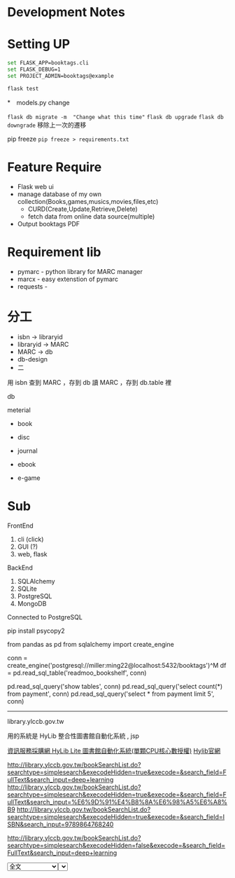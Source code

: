 # Development Notes

# Setting UP

```bash
set FLASK_APP=booktags.cli
set FLASK_DEBUG=1
set PROJECT_ADMIN=booktags@example
```

`flask test`

*　models.py change

`flask db migrate -m  "Change what this time"`
`flask db upgrade`
`flask db downgrade` 移除上一次的遷移


pip freeze `pip freeze > requirements.txt
`


# Feature Require

* Flask web ui
* manage database of my own collection(Books,games,musics,movies,files,etc)
    * CURD(Create,Update,Retrieve,Delete)
    * fetch data from online data source(multiple)
* Output booktags PDF    


# Requirement lib
* pymarc - python library for  MARC manager
* marcx - easy extenstion of pymarc
* requests -


# 分工


* isbn ->  libraryid
* libraryid -> MARC
* MARC -> db
* db-design
* 二

用 isbn 查到  MARC ，存到 db
讀 MARC ，存到 db.table 裡

db 

meterial
* book
* disc
* journal 

* ebook
* e-game



# Sub

FrontEnd
1. cli (click)
2. GUI (?)
3. web, flask

BackEnd
1. SQLAlchemy
1. SQLite
2. PostgreSQL
2. MongoDB



Connected to PostgreSQL
[](https://medium.com/jbennetcodes/how-to-use-pandas-to-access-databases-e4e74e6a329e)


pip install psycopy2

from pandas as pd
from sqlalchemy import create_engine

conn = create_engine('postgresql://miller:ming22@localhost:5432/booktags')^M
df = pd.read_sql_table('readmoo_bookshelf', conn)

pd.read_sql_query('show tables', conn)
pd.read_sql_query('select count(*) from payment', conn)
pd.read_sql_query('select * from payment limit 5', conn)














----
library.ylccb.gov.tw

用的系統是  HyLib 整合性圖書館自動化系統 , jsp

[資訊服務採購網 HyLib Lite 圖書館自動化系統(單顆CPU核心數授權)](https://www.cloudmarketplace.org.tw/order/Match/Software/1050204/8/15081)
[Hylib官網](https://solution.hyweb.com.tw/hylib/)


http://library.ylccb.gov.tw/bookSearchList.do?searchtype=simplesearch&execodeHidden=true&execode=&search_field=FullText&search_input=deep+learning
http://library.ylccb.gov.tw/bookSearchList.do?searchtype=simplesearch&execodeHidden=true&execode=&search_field=FullText&search_input=%E6%9D%91%E4%B8%8A%E6%98%A5%E6%A8%B9
http://library.ylccb.gov.tw/bookSearchList.do?searchtype=simplesearch&execodeHidden=true&execode=&search_field=ISBN&search_input=9789864768240


http://library.ylccb.gov.tw/bookSearchList.do?searchtype=simplesearch&execodeHidden=false&execode=&search_field=FullText&search_input=deep+learning

<select id="search_field" name="search_field">
<option value="FullText">全文</option>
<option value="TI">題名 </option>
<option value="PN">個人作者</option>
<option value="PU">出版者 </option>
<option value='CN'>團體作者</option>
<option value="ISBN">ISBN</option>
<option value="SE">叢書名 </option>
<option value="CNO">索書號 </option>
<option value="ACN">條碼號 </option>


<option value='ISSN'>ISSN </option>
<option value='SU'>主題 </option>

http://library.ylccb.gov.tw/bookDetail.do?id=573643

title
author
publisher
CN'>團體作者
isbn
serial
callnumber


http://library.ylccb.gov.tw/exportISOPage.jsp?books=573643

CLASSTYPE
* <option value="CCL">中文圖書分類法</option>
* <option value="DDC">杜威十進分類法</option>
* 美國國家醫學  NLM


var classtype = {"DDC":[{"name":"全部","code":"all"},{"name":"電腦科學、資訊與總類","code":"0"},{"name":"哲學與心理學","code":"1"},{"name":"宗教","code":"2"},{"name":"社會科學","code":"3"},{"name":"語言","code":"4"},{"name":"自然科學","code":"5"},{"name":"技術應用科學","code":"6"},{"name":"藝術與休閒","code":"7"},{"name":"文學","code":"8"},{"name":"歷史、地理與傳記","code":"9"}],"CCL":[{"name":"全部","code":"all"},{"name":"總論","code":"0"},{"name":"哲學類","code":"1"},{"name":"宗教類","code":"2"},{"name":"科學類","code":"3"},{"name":"應用科學類","code":"4"},{"name":"社會科學類","code":"5"},{"name":"史地類","code":"6"},{"name":"世界史地","code":"7"},{"name":"語言文學類","code":"8"},{"name":"藝術類","code":"9"}],"all":[{"name":"全部","code":"all"}]};


<span id="simplesearchkeepsite">
								<label title="館藏地/室">館藏地/室：</label>
								<select id="keepsitelimit">

									<option value=""> 請選擇</option>

									<option value="EL"> 二崙鄉立圖書館</option>

									<option value="KH"> 口湖鄉立圖書館</option>

									<option value="TK"> 土庫鎮立圖書館</option>

									<option value="TKMG"> 土庫鎮馬光分館</option>

									<option value="TP"> 大埤鄉立圖書館</option>

									<option value="YC"> 元長鄉立圖書館</option>

									<option value="YLJ"> 文化處兒童室</option>

									<option value="YLR"> 文化處參考室</option>

									<option value="YLS"> 文化處視聽期刊室</option>

									<option value="YL"> 文化處圖書室</option>

									<option value="TM"> 斗六市中山分館</option>

									<option value="TL"> 斗六市立繪本館</option>

									<option value="TN"> 斗南鎮立圖書館</option>

									<option value="CL"> 水林鄉立圖書館</option>

									<option value="PK"> 北港鎮立圖書館</option>

									<option value="KC"> 古坑鄉立圖書館</option>

									<option value="TC"> 台西鄉立圖書館</option>

									<option value="SH"> 四湖鄉立圖書館</option>

									<option value="SL"> 西螺鎮立圖書館</option>

									<option value="DC"> 東勢鄉立圖書館</option>

									<option value="LN"> 林內鄉立圖書館</option>

									<option value="HW"> 虎尾鎮立圖書館</option>

									<option value="LB"> 崙背鄉立圖書館</option>

									<option value="ML"> 麥寮鄉立圖書館</option>

									<option value="YLD"> 雲林分區資源中心</option>

									<option value="GTMY"> 莿桐鄉麻園分館</option>

									<option value="BC"> 褒忠鄉立圖書館</option>



								</select>
							</span>



							<label title="特藏">特藏：</label>
			<select name="cln" id="clnSelect">
			<option value="all" >全部</option>

				<option value="B" >一般圖書</option>

				<option value="RJ" >不可外借兒童書</option>

				<option value="JPN" ></option>

				<option value="PAD" >平板電腦</option>

				<option value="LJ" >幼兒圖書</option>

				<option value="LJE" >幼兒圖書(西文)</option>

				<option value="IND" >印尼圖書</option>

				<option value="IN" ></option>

				<option value="L" >地方文獻</option>

				<option value="M" >地圖</option>

				<option value="RE" >西文參考書</option>

				<option value="E" >西文圖書</option>

				<option value="TBC" >巡迴書箱(咖啡)</option>

				<option value="TBS" >巡迴書箱(學校)</option>

				<option value="J" >兒童書</option>

				<option value="JE" >兒童書(西文)</option>

				<option value="OT" >其它</option>

				<option value="YA" >青少年</option>

				<option value="CAM" >柬埔寨</option>

				<option value="XX" >活動用書</option>

				<option value="THA" >泰國</option>

				<option value="MAY" >馬來西亞</option>

				<option value="R" >參考書</option>

				<option value="PR" >推廣閱讀</option>

				<option value="S" >期刊</option>

				<option value="RP" >菲律賓</option>

				<option value="VIE" >越南圖書</option>

				<option value="YL" >雲林文獻</option>

				<option value="JYL" >雲林縣政府出版品：兒童</option>

				<option value="SL" >微縮軟片</option>

				<option value="N" >新書</option>

				<option value="CD" >雷射唱片</option>

				<option value="LD" >雷射影碟</option>

				<option value="BA" >圖書附件</option>

				<option value="CM" >漫畫書</option>

				<option value="OB" >銀髮族</option>

				<option value="LAO" >寮國</option>

				<option value="VCD" >影音壓縮光碟</option>

				<option value="DVD" >數位影音光碟(DVD )</option>

				<option value="NDVD" >數位影音光碟</option>

				<option value="MV" >樂譜</option>

				<option value="BUR" >緬甸</option>

				<option value="AC" >錄音帶</option>

				<option value="VC" >錄影帶</option>

				<option value="SB" >館藏特色叢書</option>

				<option value="BD" >藍光光碟</option>

				<option value="GB" >贈書</option>

			</select>
		</p>


Rer:
1. [UNIMarcReader](https://gist.github.com/isergey/1051026)
2. [Schema/Book](https://schema.org/Book)